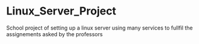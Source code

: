 # Linux_Server_Project
School project of setting up a linux server using many services to fullfil the assignements asked by the professors 
